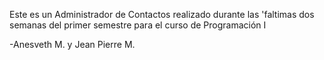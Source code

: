 Este es un Administrador de Contactos realizado durante las \'faltimas dos semanas del primer semestre para el curso de Programación I

-Anesveth M. y Jean Pierre M. 
